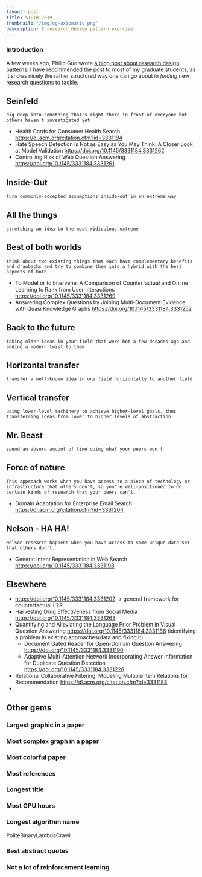 ```yaml
---
layout: post
title: SIGIR 2019
thumbnail: "/img/og-axiomatic.png"
description: A research design pattern exercise
---
```


### Introduction

A few weeks ago, Philip Guo wrote [a blog post about research design patterns](http://pgbovine.net/research-design-patterns.htm). I have recommended the post to most of my graduate students, as it shows nicely the rather structured way one can go about in *finding* new research questions to tackle.

## Seinfeld

```
dig deep into something that's right there in front of everyone but others haven't investigated yet
```
- Health Cards for Consumer Health Search https://dl.acm.org/citation.cfm?id=3331194
- Hate Speech Detection is Not as Easy as You May Think: A Closer Look at Model Validation https://doi.org/10.1145/3331184.3331262
- Controlling Risk of Web Question Answering https://doi.org/10.1145/3331184.3331261

## Inside-Out

```
turn commonly-accepted assumptions inside-out in an extreme way
```

## All the things

```
stretching an idea to the most ridiculous extreme
```

## Best of both worlds

```
think about two existing things that each have complementary benefits and drawbacks and try to combine them into a hybrid with the best aspects of both
```

- To Model or to Intervene: A Comparison of Counterfactual and Online Learning to Rank from User Interactions https://doi.org/10.1145/3331184.3331269
- Answering Complex Questions by Joining Multi-Document Evidence with Quasi Knowledge Graphs https://doi.org/10.1145/3331184.3331252

## Back to the future

```
taking older ideas in your field that were hot a few decades ago and adding a modern twist to them
```

## Horizontal transfer

```
transfer a well-known idea in one field horizontally to another field
```

## Vertical transfer

```
using lower-level machinery to achieve higher-level goals, thus transferring ideas from lower to higher levels of abstraction
```

## Mr. Beast

```
spend an absurd amount of time doing what your peers won't
```

## Force of nature

```
This approach works when you have access to a piece of technology or infrastructure that others don't, so you're well-positioned to do certain kinds of research that your peers can't.
```

- Domain Adaptation for Enterprise Email Search https://dl.acm.org/citation.cfm?id=3331204

## Nelson - HA HA!

```
Nelson research happens when you have access to some unique data set that others don't.
```

- Generic Intent Representation in Web Search https://doi.org/10.1145/3331184.3331198


## Elsewhere

- https://doi.org/10.1145/3331184.3331202 -> general framework for counterfactual L2R
- Harvesting Drug Effectiveness from Social Media https://doi.org/10.1145/3331184.3331263
- Quantifying and Alleviating the Language Prior Problem in Visual Question Answering https://doi.org/10.1145/3331184.3331186 (identifying a problem in existing approaches/data and fixing it)
  - Document Gated Reader for Open-Domain Question Answering https://doi.org/10.1145/3331184.3331190
  - Adaptive Multi-Attention Network Incorporating Answer Information for Duplicate Question Detection https://doi.org/10.1145/3331184.3331228
- Relational Collaborative Filtering: Modeling Multiple Item Relations for Recommendation https://dl.acm.org/citation.cfm?id=3331188
- 


## Other gems

### Largest graphic in a paper

### Most complex graph in a paper

### Most colorful paper

### Most references

### Longest title

### Most GPU hours

### Longest algorithm name 
PoliteBinaryLambdaCrawl

### Best abstract quotes

### Not a lot of reinforcement learning





